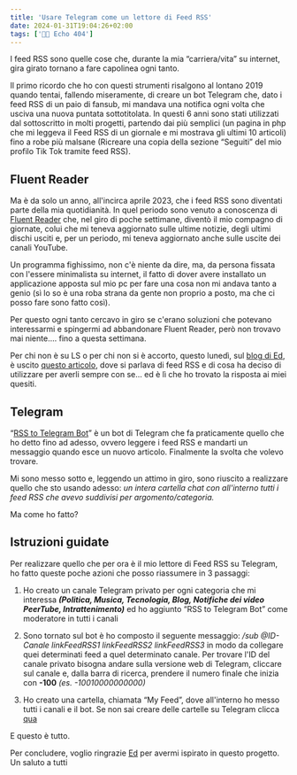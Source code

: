 ```yaml
---
title: 'Usare Telegram come un lettore di Feed RSS'
date: 2024-01-31T19:04:26+02:00
tags: ['👨‍💻 Echo 404']
---
```


I feed RSS sono quelle cose che, durante la mia “carriera/vita” su internet, gira girato tornano a fare capolinea ogni tanto.

Il primo ricordo che ho con questi strumenti risalgono al lontano 2019 quando tentai, fallendo miseramente, di creare un bot Telegram che, dato i feed RSS di un paio di fansub, mi mandava una notifica ogni volta che usciva una nuova puntata sottotitolata. In questi 6 anni sono stati utilizzati dal sottoscritto in molti progetti, partendo dai più semplici (un pagina in php che mi leggeva il Feed RSS di un giornale e mi mostrava gli ultimi 10 articoli) fino a robe più malsane (Ricreare una copia della sezione “Seguiti” del mio profilo Tik Tok tramite feed RSS).

## Fluent Reader

Ma è da solo un anno, all'incirca aprile 2023, che i feed RSS sono diventati parte della mia quotidianità. In quel periodo sono venuto a conoscenza di [Fluent Reader](https://github.com/yang991178/fluent-reader) che, nel giro di poche settimane, diventò il mio compagno di giornate, colui che mi teneva aggiornato sulle ultime notizie, degli ultimi dischi usciti e, per un periodo, mi teneva aggiornato anche sulle uscite dei canali YouTube.

Un programma fighissimo, non c'è niente da dire, ma, da persona fissata con l'essere minimalista su internet, il fatto di dover avere installato un applicazione apposta sul mio pc per fare una cosa non mi andava tanto a genio (sì lo so è una roba strana da gente non proprio a posto, ma che ci posso fare sono fatto così).

Per questo ogni tanto cercavo in giro se c'erano soluzioni che potevano interessarmi e spingermi ad abbandonare Fluent Reader, però non trovavo mai niente.... fino a questa settimana.

Per chi non è su LS o per chi non si è accorto, questo lunedì, sul [blog di Ed](https://log.livellosegreto.it/edmael/), è uscito [questo articolo](https://log.livellosegreto.it/edmael/feed-rss-torniamo-a-scegliere-i-nostri-contenuti), dove si parlava di feed RSS e di cosa ha deciso di utilizzare per averli sempre con se... ed è lì che ho trovato la risposta ai miei quesiti.

## Telegram

“[RSS to Telegram Bot](https://github.com/Rongronggg9/RSS-to-Telegram-Bot)” è un bot di Telegram che fa praticamente quello che ho detto fino ad adesso, ovvero leggere i feed RSS e mandarti un messaggio quando esce un nuovo articolo. Finalmente la svolta che volevo trovare.

Mi sono messo sotto e, leggendo un attimo in giro, sono riuscito a realizzare quello che sto usando adesso: _un intera cartella chat con all'interno tutti i feed RSS che avevo suddivisi per argomento/categoria._

Ma come ho fatto?

## Istruzioni guidate

Per realizzare quello che per ora è il mio lettore di Feed RSS su Telegram, ho fatto queste poche azioni che posso riassumere in 3 passaggi:

1. Ho creato un canale Telegram privato per ogni categoria che mi interessa _**(Politica, Musica, Tecnologia, Blog, Notifiche dei video PeerTube, Intrattenimento)**_ ed ho aggiunto “RSS to Telegram Bot” come moderatore in tutti i canali

2. Sono tornato sul bot è ho composto il seguente messaggio: _/sub @ID-Canale linkFeedRSS1 linkFeedRSS2 linkFeedRSS3_ in modo da collegare quei determinati feed a quel determinato canale. Per trovare l'ID del canale privato bisogna andare sulla versione web di Telegram, cliccare sul canale e, dalla barra di ricerca, prendere il numero finale che inizia con **-100** _(es. -10010000000000)_

3. Ho creato una cartella, chiamata “My Feed”, dove all'interno ho messo tutti i canali e il bot. Se non sai creare delle cartelle su Telegram clicca [qua](https://telegram.org/tour/chat-folders/it)

E questo è tutto.

Per concludere, voglio ringrazie <a href="https://livellosegreto.it/@ed">Ed</a> per avermi ispirato in questo progetto.<br />
Un saluto a tutti
